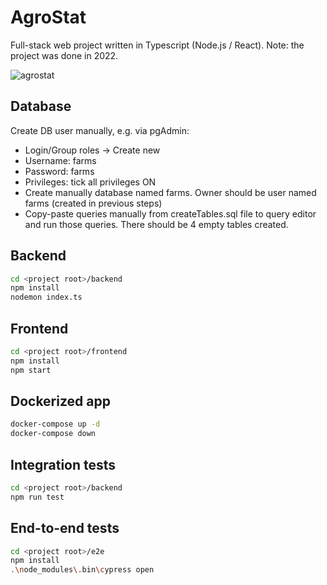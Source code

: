 # AgroStat

Full-stack web project written in Typescript (Node.js / React). Note: the project was done in 2022.

![agrostat](https://github.com/dmozhaev/agrostat-farms/assets/35990664/1381508e-284e-4eba-b3ea-f5170bb2f655)

## Database

Create DB user manually, e.g. via pgAdmin:

- Login/Group roles -> Create new
- Username: farms
- Password: farms
- Privileges: tick all privileges ON
- Create manually database named farms. Owner should be user named farms (created in previous steps)
- Copy-paste queries manually from createTables.sql file to query editor and run those queries. There should be 4 empty tables created.

## Backend

```bash
cd <project root>/backend
npm install
nodemon index.ts
```

## Frontend

```bash
cd <project root>/frontend
npm install
npm start
```

## Dockerized app

```bash
docker-compose up -d
docker-compose down
```

## Integration tests

```bash
cd <project root>/backend
npm run test
```

## End-to-end tests

```bash
cd <project root>/e2e
npm install
.\node_modules\.bin\cypress open
```
